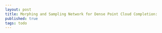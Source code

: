 ```yaml
---
layout: post
title: Morphing and Sampling Network for Dense Point Cloud Completion: Review
published: true
tags: todo
---
```

